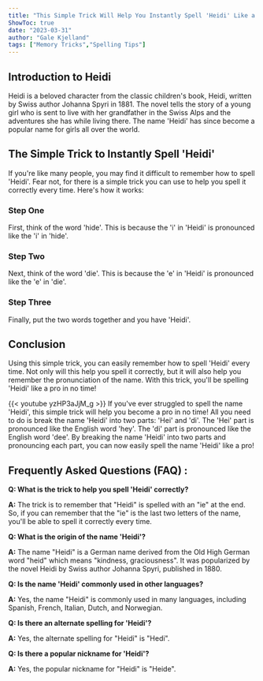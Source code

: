 ```yaml
---
title: "This Simple Trick Will Help You Instantly Spell 'Heidi' Like a Pro!"
ShowToc: true 
date: "2023-03-31"
author: "Gale Kjelland" 
tags: ["Memory Tricks","Spelling Tips"]
---
```

## Introduction to Heidi

Heidi is a beloved character from the classic children's book, Heidi, written by Swiss author Johanna Spyri in 1881. The novel tells the story of a young girl who is sent to live with her grandfather in the Swiss Alps and the adventures she has while living there. The name 'Heidi' has since become a popular name for girls all over the world.

## The Simple Trick to Instantly Spell 'Heidi'

If you're like many people, you may find it difficult to remember how to spell 'Heidi'. Fear not, for there is a simple trick you can use to help you spell it correctly every time. Here's how it works:

### Step One

First, think of the word 'hide'. This is because the 'i' in 'Heidi' is pronounced like the 'i' in 'hide'.

### Step Two

Next, think of the word 'die'. This is because the 'e' in 'Heidi' is pronounced like the 'e' in 'die'.

### Step Three

Finally, put the two words together and you have 'Heidi'.

## Conclusion

Using this simple trick, you can easily remember how to spell 'Heidi' every time. Not only will this help you spell it correctly, but it will also help you remember the pronunciation of the name. With this trick, you'll be spelling 'Heidi' like a pro in no time!

{{< youtube yzHP3aJjM_g >}} 
If you've ever struggled to spell the name 'Heidi', this simple trick will help you become a pro in no time! All you need to do is break the name 'Heidi' into two parts: 'Hei' and 'di'. The 'Hei' part is pronounced like the English word 'hey'. The 'di' part is pronounced like the English word 'dee'. By breaking the name 'Heidi' into two parts and pronouncing each part, you can now easily spell the name 'Heidi' like a pro!

## Frequently Asked Questions (FAQ) :
**Q: What is the trick to help you spell 'Heidi' correctly?**

**A:** The trick is to remember that "Heidi" is spelled with an "ie" at the end. So, if you can remember that the "ie" is the last two letters of the name, you'll be able to spell it correctly every time. 

**Q: What is the origin of the name 'Heidi'?**

**A:** The name "Heidi" is a German name derived from the Old High German word "heid" which means "kindness, graciousness". It was popularized by the novel Heidi by Swiss author Johanna Spyri, published in 1880. 

**Q: Is the name 'Heidi' commonly used in other languages?**

**A:** Yes, the name "Heidi" is commonly used in many languages, including Spanish, French, Italian, Dutch, and Norwegian. 

**Q: Is there an alternate spelling for 'Heidi'?**

**A:** Yes, the alternate spelling for "Heidi" is "Hedi". 

**Q: Is there a popular nickname for 'Heidi'?**

**A:** Yes, the popular nickname for "Heidi" is "Heide".





